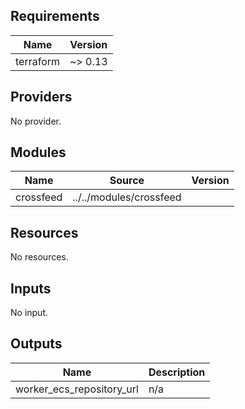 <!-- BEGINNING OF PRE-COMMIT-TERRAFORM DOCS HOOK -->
## Requirements

| Name | Version |
|------|---------|
| terraform | ~> 0.13 |

## Providers

No provider.

## Modules

| Name | Source | Version |
|------|--------|---------|
| crossfeed | ../../modules/crossfeed |  |

## Resources

No resources.

## Inputs

No input.

## Outputs

| Name | Description |
|------|-------------|
| worker\_ecs\_repository\_url | n/a |
<!-- END OF PRE-COMMIT-TERRAFORM DOCS HOOK -->